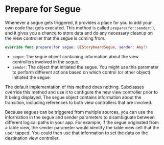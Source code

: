 # Prepare for Segue

Whenever a segue gets triggered, it provides a place for you to add your own code that gets executed. This method is called `prepare(for:sender:)`, and it gives you a chance to store data and do any necessary cleanup on the view controller that the segue is coming from.

```Swift
override func prepare(for segue: UIStoryboardSegue, sender: Any?)
```

- `segue`: The segue object containing information about the view controllers involved in the segue.
- `sender`: The object that initiated the segue. You might use this parameter to perform different actions based on which control (or other object) initiated the segue.

The default implementation of this method does nothing. Subclasses override this method and use it to configure the new view controller prior to it being displayed. The segue object contains information about the transition, including references to both view controllers that are involved.

Because segues can be triggered from multiple sources, you can use the information in the segue and sender parameters to disambiguate between different logical paths in your app. For example, if the segue originated from a table view, the sender parameter would identify the table view cell that the user tapped. You could then use that information to set the data on the destination view controller.
